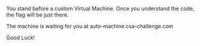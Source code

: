 
You stand before a custom Virtual Machine.
Once you understand the code, the flag will be just there.

The machine is waiting for you at auto-machine.csa-challenge.com

Good Luck!
